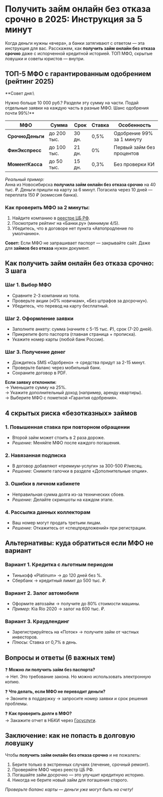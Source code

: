 # **Получить  займ  онлайн  без  отказа  срочно**  в  2025:  Инструкция  за  5  минут

Когда  деньги  нужны  «вчера»,  а  банки  затягивают  с  ответом  —  эта  инструкция  для  вас.  Расскажем,  как  **получить  займ  онлайн  без  отказа  срочно**  даже  с  испорченной  кредитной  историей.  ТОП  МФО,  скрытые  ловушки  и  советы  юристов  —  внутри.  



## ТОП-5  МФО  с  гарантированным  одобрением  (рейтинг  2025)

**Совет дня:\

Нужно больше 10 000 руб.? Раздели эту сумму на части. Подай отдельные заявки на каждую часть в разные МФО. Шанс одобрения почти 99%!**

| МФО              | Сумма         | Срок    | Ставка | Особенность                   |
| ---------------- | ------------- | ------- | ------ | ----------------------------- |
| **СрочноДеньги** | до  200  тыс. | 30  дн. | 0,5%   | Одобрение  99%  за  1  минуту |
| **ФинЭкспресс**  | до  100  тыс. | 21  дн. | 0%     | Первый  займ  без  процентов  |
| **МоментКасса**  | до  50  тыс.  | 15  дн. | 0,3%   | Без  проверки  КИ             |

*Реальный  пример:*  
Анна  из  Новосибирска  **получила  займ  онлайн  без  отказа  срочно**  на  40  тыс.  ₽.  Деньги  пришли  на  карту  за  6  минут.  Погасила  через  10  дней  —  переплата  150  ₽  (комиссия  банка).  

### Как  проверить  МФО  за  2  минуты:

1. Найдите  компанию  в  [реестре  ЦБ  РФ](https://cbr.ru).  
2. Посмотрите  рейтинг  на  «Банки.ру»  (минимум  4/5).  
3. Убедитесь,  что  в  договоре  нет  пункта  «Автопродление  по  умолчанию».  

**Совет:**  Если  МФО  не  запрашивает  паспорт  —  закрывайте  сайт.  Даже  для  **займов  без  отказа**  нужен  документ.  

## Как  **получить  займ  онлайн  без  отказа  срочно**:  3  шага

### Шаг  1.  Выбор  МФО

- Сравните  2-3  компании  из  топа.  
- Проверьте  акции  («0%  новичкам»,  «Без  штрафов  за  досрочку»).  
- Убедитесь,  что  перевод  на  карту  бесплатный.  

### Шаг  2.  Оформление  заявки

- Заполните  анкету:  сумма  (начните  с  5-15  тыс.  ₽),  срок  (7-20  дней).  
- Прикрепите  фото  паспорта  (главная  страница  +  прописка).  
- Укажите  номер  карты  (любой  банк  России).  

### Шаг  3.  Получение  денег

- Дождитесь  SMS  «Одобрено»  →  средства  придут  за  2-15  минут.  
- Проверьте  баланс  через  мобильный  банк.  
- Сохраните  договор  в  PDF.  

**Если  заявку  отклонили:**  
→  Уменьшите  сумму  на  25%.  
→  Укажите  дополнительный  доход  (например,  аренду  квартиры).  
→  Выберите  МФО  с  пометкой  «Гарантия  одобрения».  

## 4  скрытых  риска  «безотказных»  займов

### 1.  Повышенная  ставка  при  повторном  обращении

- Второй  займ  может  стоить  в  2  раза  дороже.  
- *Решение:*  Меняйте  МФО  после  каждого  погашения.  

### 2.  Навязанная  подписка

- В  договор  добавляют  «премиум-услуги»  за  300-500  ₽/месяц.  
- *Решение:*  Снимите  галочки  в  разделе  «Дополнительные  опции».  

### 3.  Ошибки  в  личном  кабинете

- Неправильная  сумма  долга  из-за  технических  сбоев.  
- *Решение:*  Делайте  скриншоты  на  каждом  этапе.  

### 4.  Рассылка  данных  коллекторам

- Ваш  номер  могут  продать  третьим  лицам.  
- *Решение:*  Откажитесь  от  «спецпредложений»  при  регистрации.   

## Альтернативы:  куда  обратиться  если  МФО  не  вариант

### Вариант  1.  Кредитка  с  льготным  периодом

- Тинькофф  «Platinum»  →  до  120  дней  без  %.  
- Сбербанк  →  кредитный  лимит  до  500  тыс.  ₽.  

### Вариант  2.  Залог  автомобиля

- Оформите  автозайм  →  получите  до  80%  стоимости  машины.  
- *Пример:*  Kia  Rio  2020  →  залог  на  600  тыс.  ₽.  

### Вариант  3.  Краудлендинг

- Зарегистрируйтесь  на  «Поток»  →  получите  займ  от  частных  инвесторов.  
- *Плюсы:*  Ставка  от  0,7%  в  день.  

## Вопросы  и  ответы  (6  важных  тем)

❓  **Можно  ли  получить  займ  без  паспорта?**  
→  Нет.  Это  требование  закона.  Но  можно  использовать  электронную  копию.  

❓  **Что  делать,  если  МФО  не  переводит  деньги?**  
→  Звоните  в  поддержку  →  запросите  номер  заявки  и  срок  решения  проблемы.  

❓  **Как  проверить  долги  в  МФО?**  
→  Закажите  отчет  в  НБКИ  через  [Госуслуги](https://gosuslugi.ru).  

## Заключение:  как  не  попасть  в  долговую  ловушку

Чтобы  **получить  займ  онлайн  без  отказа  срочно**  и  не  пожалеть:  

1. Берите  только  в  экстренных  случаях  (лечение,  срочный  ремонт).  
2. Проверяйте  МФО  через  реестр  ЦБ  РФ.  
3. Погашайте  займ  досрочно  —  это  улучшит  кредитную  историю.  
4. Никогда  не  берите  новый  займ  для  погашения  старого.  

*Проверьте  баланс  карты  —  деньги  уже  могут  быть  на  счету!*  
